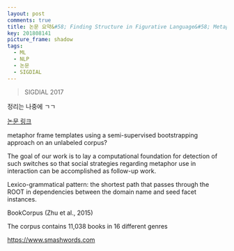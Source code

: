 ```yaml
---
layout: post
comments: true
title: 논문 요약&#58; Finding Structure in Figurative Language&#58; Metaphor Detection with Topic-based Frames
key: 201808141
picture_frame: shadow
tags:
  - ML
  - NLP
  - 논문
  - SIGDIAL
---
```


> SIGDIAL 2017

정리는 나중에 ㄱㄱ

<!--more-->

[논문 링크](http://www.aclweb.org/anthology/W17-5538)

metaphor frame templates using a semi-supervised bootstrapping approach on an unlabeled corpus?

The goal of our work is to lay a computational foundation for detection of such switches
so that social strategies regarding metaphor use in interaction can be accomplished as follow-up work.

Lexico-grammatical pattern: the shortest path that passes through the ROOT in dependencies between the domain name and seed facet instances.

BookCorpus (Zhu et al., 2015)

The corpus contains 11,038 books in 16 different genres

https://www.smashwords.com











